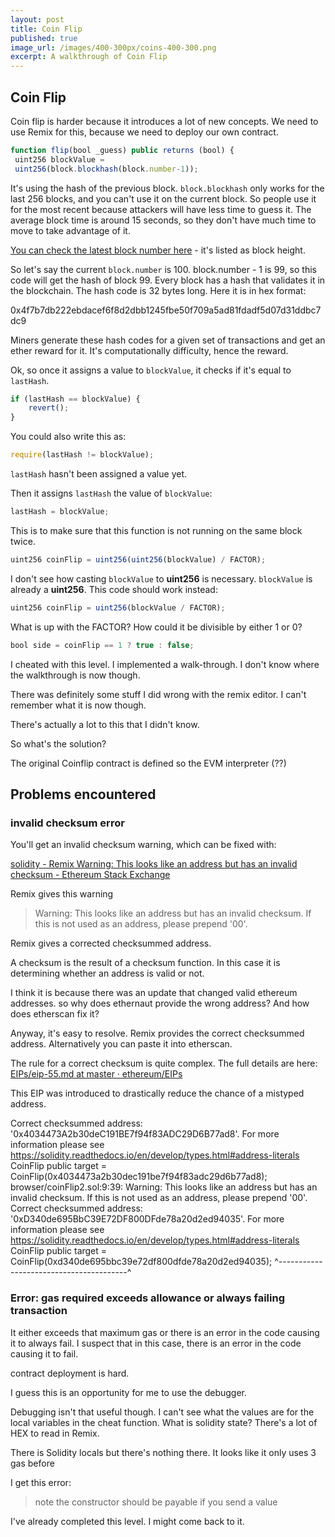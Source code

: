 ```yaml
---
layout: post
title: Coin Flip
published: true
image_url: /images/400-300px/coins-400-300.png
excerpt: A walkthrough of Coin Flip
---
```


## Coin Flip

Coin flip is harder because it introduces a lot of new concepts.
We need to use Remix for this, because we need to deploy our own contract.

```javascript
function flip(bool _guess) public returns (bool) {
 uint256 blockValue = 
 uint256(block.blockhash(block.number-1));
```
It's using the hash of the previous block.
`block.blockhash` only works for the last 256 blocks, and you can't use it on the current block. So people use it for the most recent because attackers will have less time to guess it. The average block time is around 15 seconds, so they don't have much time to move to take advantage of it.

[You can check the latest block number here](https://etherscan.io/blocks) - it's listed as block height.


So let's say the current `block.number` is 100. block.number - 1 is 99, so this code will get the hash of block 99. Every block has a hash that validates it in the blockchain. 
The hash code is 32 bytes long. Here it is in hex format:
  
0x4f7b7db222ebdacef6f8d2dbb1245fbe50f709a5ad81fdadf5d07d31ddbc7dc9

Miners generate these hash codes for a given set of transactions and get an ether reward for it. It's computationally difficulty, hence the reward.

Ok, so once it assigns a value to `blockValue`, it checks if it's equal to `lastHash`.

```javascript
if (lastHash == blockValue) { 
	revert(); 
}
```
You could also write this as:
```javascript
require(lastHash != blockValue);
```
`lastHash` hasn't been assigned a value yet.

Then it assigns `lastHash` the value of `blockValue`:
```javascript
lastHash = blockValue;
```
This is to make sure that this function is not running on the same block twice.

```javascript
uint256 coinFlip = uint256(uint256(blockValue) / FACTOR); 
```
I don't see how casting `blockValue` to **uint256** is necessary. `blockValue` is already a **uint256**. This code should work instead:

```javascript
uint256 coinFlip = uint256(blockValue / FACTOR); 
```
What is up with the FACTOR? How could it be divisible by either 1 or 0?
```javascript
bool side = coinFlip == 1 ? true : false;
```

I cheated with this level. I implemented a walk-through. I don't know where the walkthrough is now though.

There was definitely some stuff I did wrong with the remix editor. I can't remember what it is now though.


There's actually a lot to this that I didn't know.

So what's the solution?

The original Coinflip contract is defined so the EVM interpreter (??)



## Problems encountered

### invalid checksum error

You'll get an invalid checksum warning, which can be fixed with:

[solidity \- Remix Warning: This looks like an address but has an invalid checksum \- Ethereum Stack Exchange](https://ethereum.stackexchange.com/questions/30257/remix-warning-this-looks-like-an-address-but-has-an-invalid-checksum)



Remix gives this warning

> Warning: This looks like an address but has an invalid checksum. If this is not used as an address, please prepend '00'. 

Remix gives a corrected checksummed address.

A checksum is the result of a checksum function. In this case it is determining whether an address is valid or not.

I think it is because there was an update that changed valid ethereum addresses.
so why does ethernaut provide the wrong address? And how does etherscan fix it?

Anyway, it's easy to resolve. Remix provides the correct checksummed address. Alternatively you can paste it into etherscan.


The rule for a correct checksum is quite complex. The full details are here:
[EIPs/eip\-55\.md at master · ethereum/EIPs](https://github.com/ethereum/EIPs/blob/master/EIPS/eip-55.md)

This EIP was introduced to drastically reduce the chance of a mistyped address.

Correct checksummed address: '0x4034473A2b30deC191BE7f94f83ADC29D6B77ad8'. For more information please see https://solidity.readthedocs.io/en/develop/types.html#address-literals
    CoinFlip public target = CoinFlip(0x4034473a2b30dec191be7f94f83adc29d6b77ad8);
browser/coinFlip2.sol:9:39: Warning: This looks like an address but has an invalid checksum. If this is not used as an address, please prepend '00'. Correct checksummed address: '0xD340de695BbC39E72DF800DFde78a20d2ed94035'. For more information please see https://solidity.readthedocs.io/en/develop/types.html#address-literals CoinFlip public target = CoinFlip(0xd340de695bbc39e72df800dfde78a20d2ed94035); ^----------------------------------------^


### Error: gas required exceeds allowance or always failing transaction


It either exceeds that maximum gas or there is an error in the code causing it to always fail.
I suspect that in this case, there is an error in the code causing it to fail.

contract deployment is hard.

I guess this is an opportunity for me to use the debugger.

Debugging isn't that useful though. I can't see what the values are for the local variables in the cheat function.
What is solidity state?
There's a lot of HEX to read in Remix.

There is Solidity locals but there's nothing there. 
It looks like it only uses 3 gas before

I get this error:
> note the constructor should be payable if you send a value


I've already completed this level. I might come back to it.